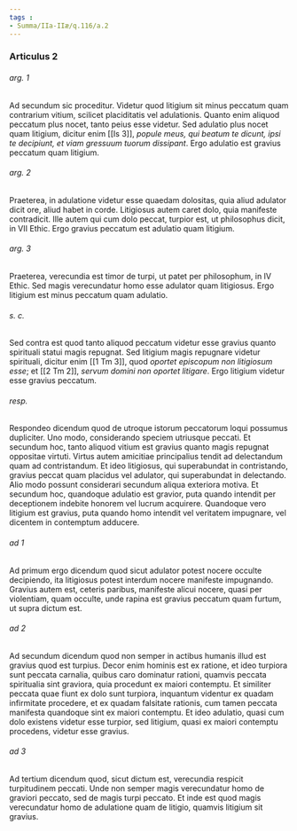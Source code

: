 ```yaml
---
tags : 
- Summa/IIa-IIæ/q.116/a.2
---
```


### Articulus 2

###### arg. 1
Ad secundum sic proceditur. Videtur quod litigium sit minus peccatum quam contrarium vitium, scilicet placiditatis vel adulationis. Quanto enim aliquod peccatum plus nocet, tanto peius esse videtur. Sed adulatio plus nocet quam litigium, dicitur enim [[Is 3]], *popule meus, qui beatum te dicunt, ipsi te decipiunt, et viam gressuum tuorum dissipant*. Ergo adulatio est gravius peccatum quam litigium.

###### arg. 2
Praeterea, in adulatione videtur esse quaedam dolositas, quia aliud adulator dicit ore, aliud habet in corde. Litigiosus autem caret dolo, quia manifeste contradicit. Ille autem qui cum dolo peccat, turpior est, ut philosophus dicit, in VII Ethic. Ergo gravius peccatum est adulatio quam litigium.

###### arg. 3
Praeterea, verecundia est timor de turpi, ut patet per philosophum, in IV Ethic. Sed magis verecundatur homo esse adulator quam litigiosus. Ergo litigium est minus peccatum quam adulatio.

###### s. c.
Sed contra est quod tanto aliquod peccatum videtur esse gravius quanto spirituali statui magis repugnat. Sed litigium magis repugnare videtur spirituali, dicitur enim [[1 Tm 3]], quod *oportet episcopum non litigiosum esse*; et [[2 Tm 2]], *servum domini non oportet litigare*. Ergo litigium videtur esse gravius peccatum.

###### resp.
Respondeo dicendum quod de utroque istorum peccatorum loqui possumus dupliciter. Uno modo, considerando speciem utriusque peccati. Et secundum hoc, tanto aliquod vitium est gravius quanto magis repugnat oppositae virtuti. Virtus autem amicitiae principalius tendit ad delectandum quam ad contristandum. Et ideo litigiosus, qui superabundat in contristando, gravius peccat quam placidus vel adulator, qui superabundat in delectando. Alio modo possunt considerari secundum aliqua exteriora motiva. Et secundum hoc, quandoque adulatio est gravior, puta quando intendit per deceptionem indebite honorem vel lucrum acquirere. Quandoque vero litigium est gravius, puta quando homo intendit vel veritatem impugnare, vel dicentem in contemptum adducere.

###### ad 1
Ad primum ergo dicendum quod sicut adulator potest nocere occulte decipiendo, ita litigiosus potest interdum nocere manifeste impugnando. Gravius autem est, ceteris paribus, manifeste alicui nocere, quasi per violentiam, quam occulte, unde rapina est gravius peccatum quam furtum, ut supra dictum est.

###### ad 2
Ad secundum dicendum quod non semper in actibus humanis illud est gravius quod est turpius. Decor enim hominis est ex ratione, et ideo turpiora sunt peccata carnalia, quibus caro dominatur rationi, quamvis peccata spiritualia sint graviora, quia procedunt ex maiori contemptu. Et similiter peccata quae fiunt ex dolo sunt turpiora, inquantum videntur ex quadam infirmitate procedere, et ex quadam falsitate rationis, cum tamen peccata manifesta quandoque sint ex maiori contemptu. Et ideo adulatio, quasi cum dolo existens videtur esse turpior, sed litigium, quasi ex maiori contemptu procedens, videtur esse gravius.

###### ad 3
Ad tertium dicendum quod, sicut dictum est, verecundia respicit turpitudinem peccati. Unde non semper magis verecundatur homo de graviori peccato, sed de magis turpi peccato. Et inde est quod magis verecundatur homo de adulatione quam de litigio, quamvis litigium sit gravius.

